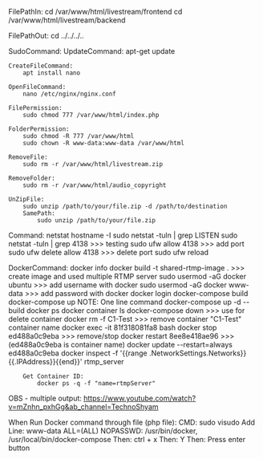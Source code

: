 FilePathIn:
    cd /var/www/html/livestream/frontend
	cd /var/www/html/livestream/backend
  
FilePathOut:
		cd ../../../..

SudoCommand:
	UpdateCommand:
		apt-get update

	CreateFileCommand:
		apt install nano

	OpenFileCommand:
		nano /etc/nginx/nginx.conf

	FilePermission:
		sudo chmod 777 /var/www/html/index.php
		
	FolderPermission:
		sudo chmod -R 777 /var/www/html
		sudo chown -R www-data:www-data /var/www/html

	RemoveFile:
		sudo rm -r /var/www/html/livestream.zip

	RemoveFolder:
		sudo rm -r /var/www/html/audio_copyright

	UnZipFile:
		sudo unzip /path/to/your/file.zip -d /path/to/destination
		SamePath:
			sudo unzip /path/to/your/file.zip
		
Command:
	netstat
	hostname -I
	sudo netstat -tuln | grep LISTEN
	sudo netstat -tuln | grep 4138 >>> testing
	sudo ufw allow 4138 >>> add port
	sudo ufw delete allow 4138 >>> delete port
	sudo ufw reload

DockerCommand:
		docker info
		docker build -t shared-rtmp-image . >>> create image and used multiple RTMP server
		sudo usermod -aG docker ubuntu >>> add username with docker
		sudo usermod -aG docker www-data >>> add password with docker
		docker login
		docker-compose build
		docker-compose up
			NOTE: One line command
				docker-compose up -d --build
		docker ps
		docker container ls
		docker-compose down >>> use for delete container
		docker rm -f C1-Test >>> remove container "C1-Test" container name
		docker exec -it 81f318081fa8 bash
		docker stop ed488a0c9eba >>> remove/stop
		docker restart 8ee8e418ae96 >>> (ed488a0c9eba is container name)
		docker update --restart=always ed488a0c9eba
		docker inspect -f '{{range .NetworkSettings.Networks}}{{.IPAddress}}{{end}}' rtmp_server

		Get Container ID:
			docker ps -q -f "name=rtmpServer"

OBS - multiple output:
	https://www.youtube.com/watch?v=mZnhn_pxhGg&ab_channel=TechnoShyam

When Run Docker command through file (php file):
	CMD: sudo visudo
	Add Line: www-data ALL=(ALL) NOPASSWD: /usr/bin/docker, /usr/local/bin/docker-compose
	Then: ctrl + x
	Then: Y
	Then: Press enter button
